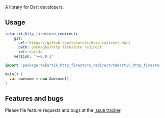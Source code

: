 A library for Dart developers.

## Usage

````yaml
tekartik_http_firestore_redirect:
    git:
      url: https://github.com/tekartik/http_redirect.dart
      path: packages/http_firestore_redirect
      ref: dart3a
    version: '>=0.0.1'
````

```dart
import 'package:tekartik_http_firestore_redirect/tekartik_http_firestore_redirect.dart';

main() {
  var awesome = new Awesome();
}
```

## Features and bugs

Please file feature requests and bugs at the [issue tracker][tracker].

[tracker]: http://example.com/issues/replaceme
